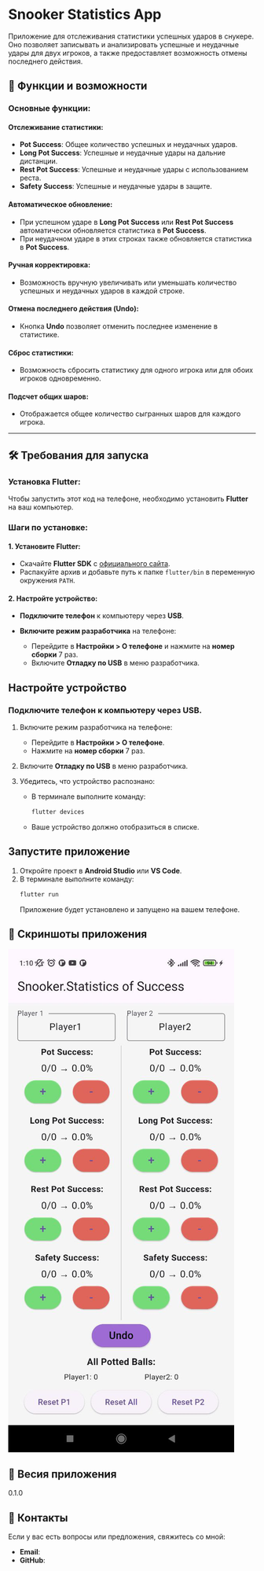 # Snooker Statistics App

Приложение для отслеживания статистики успешных ударов в снукере. Оно позволяет записывать и анализировать успешные и неудачные удары для двух игроков, а также предоставляет возможность отмены последнего действия.

## 🚀 Функции и возможности

### Основные функции:

#### Отслеживание статистики:

- **Pot Success**: Общее количество успешных и неудачных ударов.
- **Long Pot Success**: Успешные и неудачные удары на дальние дистанции.
- **Rest Pot Success**: Успешные и неудачные удары с использованием реста.
- **Safety Success**: Успешные и неудачные удары в защите.

#### Автоматическое обновление:

- При успешном ударе в **Long Pot Success** или **Rest Pot Success** автоматически обновляется статистика в **Pot Success**.
- При неудачном ударе в этих строках также обновляется статистика в **Pot Success**.

#### Ручная корректировка:

- Возможность вручную увеличивать или уменьшать количество успешных и неудачных ударов в каждой строке.

#### Отмена последнего действия (**Undo**):

- Кнопка **Undo** позволяет отменить последнее изменение в статистике.

#### Сброс статистики:

- Возможность сбросить статистику для одного игрока или для обоих игроков одновременно.

#### Подсчет общих шаров:

- Отображается общее количество сыгранных шаров для каждого игрока.

---

## 🛠️ Требования для запуска

### Установка Flutter:

Чтобы запустить этот код на телефоне, необходимо установить **Flutter** на ваш компьютер.

### Шаги по установке:

#### 1. Установите Flutter:

- Скачайте **Flutter SDK** с [официального сайта](https://flutter.dev).
- Распакуйте архив и добавьте путь к папке `flutter/bin` в переменную окружения `PATH`.

#### 2. Настройте устройство:

- **Подключите телефон** к компьютеру через **USB**.
- **Включите режим разработчика** на телефоне:

  - Перейдите в **Настройки > О телефоне** и нажмите на **номер сборки** 7 раз.
  - Включите **Отладку по USB** в меню разработчика.

## Настройте устройство

### Подключите телефон к компьютеру через USB.

1. Включите режим разработчика на телефоне:

   - Перейдите в **Настройки > О телефоне**.
   - Нажмите на **номер сборки** 7 раз.

2. Включите **Отладку по USB** в меню разработчика.

3. Убедитесь, что устройство распознано:
   - В терминале выполните команду:
     ```sh
     flutter devices
     ```
   - Ваше устройство должно отобразиться в списке.

## Запустите приложение

1. Откройте проект в **Android Studio** или **VS Code**.
2. В терминале выполните команду:
   ```sh
   flutter run
   ```
   Приложение будет установлено и запущено на вашем телефоне.

## 📱 Скриншоты приложения

![Скриншот приложения](photo_2025-02-02_01-11-00.jpg)

## 📝 Весия приложения

0.1.0

## 🤝 Контакты

Если у вас есть вопросы или предложения, свяжитесь со мной:

- **Email**:
- **GitHub**:
